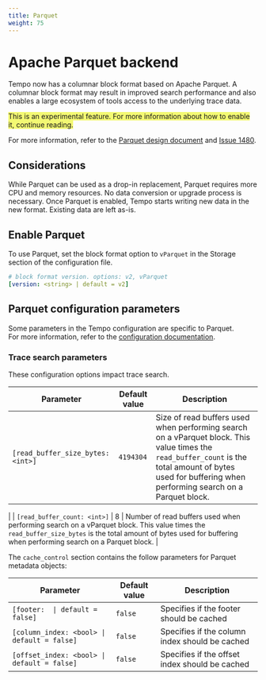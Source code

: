 ```yaml
---
title: Parquet
weight: 75
---
```


# Apache Parquet backend

Tempo now has a columnar block format based on Apache Parquet.
A columnar block format may result in improved search performance and also enables a large ecosystem of tools access to the underlying trace data.

<span style="background-color:#f3f973;">This is an experimental feature. For more information about how to enable it, continue reading.</span>

For more information, refer to the [Parquet design document](https://github.com/mdisibio/tempo/blob/design-proposal-parquet/docs/design-proposals/2022-04%20Parquet.md) and [Issue 1480](https://github.com/grafana/tempo/issues/1480).

## Considerations

While Parquet can be used as a drop-in replacement, Parquet requires more CPU and memory resources.
No data conversion or upgrade process is necessary.
Once Parquet is enabled, Tempo starts writing new data in the new format.
Existing data are left as-is. 

## Enable Parquet 

To use Parquet, set the block format option to `vParquet` in the Storage section of the configuration file.

```yaml
# block format version. options: v2, vParquet
[version: <string> | default = v2]
```

## Parquet configuration parameters

Some parameters in the Tempo configuration are specific to Parquet.  
For more information, refer to the [configuration documentation](https://grafana.com/docs/tempo/latest/configuration/#storage).

### Trace search parameters

These configuration options impact trace search.

| Parameter | Default value | Description | 
| --- | --- | --- |
| `[read_buffer_size_bytes: <int>]` | `4194304` | Size of read buffers used when performing search on a vParquet block. This value times the `read_buffer_count`  is the total amount of bytes used for buffering when performing search on a Parquet block.
 | 
| `[read_buffer_count: <int>]` | 8 | Number of read buffers used when performing search on a vParquet block. This value times the `read_buffer_size_bytes` is the total amount of bytes used for buffering when performing search on a Parquet block.
 |

The `cache_control` section contains the follow parameters for Parquet metadata objects:

| Parameter | Default value | Description |
| --- | --- | --- |
| <code>[footer: <bool> \| default = false]</code> | `false` | Specifies if the footer should be cached | 
| `[column_index: <bool> \| default = false]` | `false` | Specifies if the column index should be cached | 
| `[offset_index: <bool> \| default = false]` | `false` | Specifies if the offset index should be cached |
